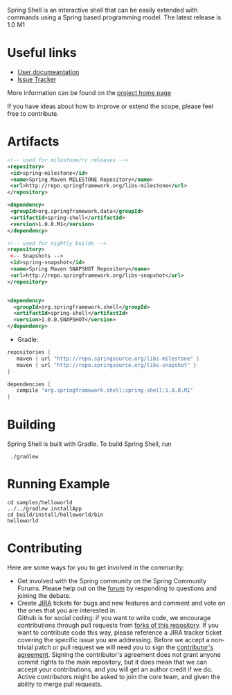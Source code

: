 Spring Shell is an interactive shell that can be easily extended with commands using a Spring based programming model.  The latest release is 1.0 M1

# Useful links

* [User documeantation](http://static.springsource.org/spring-shell/docs/current/reference/)
* [Issue Tracker](https://jira.springsource.org/browse/SHL)

More information can be found on the [project home page](http://www.springsource.org/spring-shell)

If you have ideas about how to improve or extend the scope, please feel free to contribute.

# Artifacts

~~~~~ xml
<!-- used for milestone/rc releases -->
<repository>
 <id>spring-milestone</id>
 <name>Spring Maven MILESTONE Repository</name>
 <url>http://repo.springframework.org/libs-milestone</url>
</repository>

<dependency>
 <groupId>org.springframework.data</groupId>
 <artifactId>spring-shell</artifactId>
 <version>1.0.0.M1</version>
</dependency> 

<!-- used for nightly builds -->
<repository>
 <-- Snapshots -->
 <id>spring-snapshot</id>
 <name>Spring Maven SNAPSHOT Repository</name>
 <url>http://repo.springframework.org/libs-snapshot</url>
</repository>


<dependency>
  <groupId>org.springframework.shell</groupId>
  <artifactId>spring-shell</artifactId>
  <version>1.0.0.SNAPSHOT</version>
</dependency> 

~~~~~

* Gradle: 

~~~~~ groovy
repositories {
   maven { url "http://repo.springsource.org/libs-milestone" }
   maven { url "http://repo.springsource.org/libs-snapshot" }
}

dependencies {
   compile "org.springframework.shell:spring-shell:1.0.0.M1"
}
~~~~~


# Building
Spring Shell is built with Gradle. To build Spring Shell, run

     ./gradlew 
     
# Running Example

    cd samples/helloworld
    ../../gradlew installApp
    cd build/install/helloworld/bin
    helloworld
    
     
# Contributing

Here are some ways for you to get involved in the community:

* Get involved with the Spring community on the Spring Community Forums.  Please help out on the [forum](http://forum.springsource.org/forumdisplay.php?90-Shell) by responding to questions and joining the debate.
* Create [JIRA](https://jira.springframework.org/browse/SHL) tickets for bugs and new features and comment and vote on the ones that you are interested in.  
Github is for social coding: if you want to write code, we encourage contributions through pull requests from [forks of this repository](http://help.github.com/forking/). If you want to contribute code this way, please reference a JIRA tracker ticket covering the specific issue you are addressing. Before we accept a non-trivial patch or pull request we will need you to sign the [contributor's agreement](https://support.springsource.com/spring_committer_signup).  Signing the contributor's agreement does not grant anyone commit rights to the main repository, but it does mean that we can accept your contributions, and you will get an author credit if we do.  Active contributors might be asked to join the core team, and given the ability to merge pull requests.
